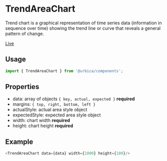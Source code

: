 # TrendAreaChart

Trend chart is a graphical representation of time series data (information in sequence over time) showing the trend line or curve that reveals a general pattern of change.

[Live](https://urbica.github.io/components/?selectedKind=Charts&selectedStory=TrendAreaChart)

## Usage

```js
import { TrendAreaChart } from '@urbica/components';
```

## Properties

* data: array of objects `{ key, actual, expected }` **required**
* margins: `{ top, right, bottom, left }`
* actualStyle: actual area style object
* expectedStyle: expected area style object
* width: chart width **required**
* height: chart height **required**


## Example

```js
<TrendAreaChart data={data} width={1000} height={100}/>
```
